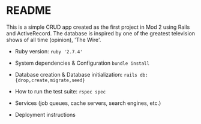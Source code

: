 # README

This is a simple CRUD app created as the first project in Mod 2 using Rails and ActiveRecord.  The database is inspired by one of the greatest television shows of all time (opinion), 'The Wire'.

* Ruby version:
```ruby '2.7.4'```

* System dependencies & Configuration
```bundle install```

* Database creation & Database initialization:
```rails db:{drop,create,migrate,seed}```

* How to run the test suite:
```rspec spec```

* Services (job queues, cache servers, search engines, etc.)

* Deployment instructions
